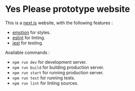 # Yes Please prototype website

This is a [next.js](https://github.com/zeit/next.js/) website, with the following features : 

* [emotion](https://emotion.sh/) for styles.
* [eslint](https://eslint.org/) for linting.
* [jest](https://facebook.github.io/jest/) for testing.

Available commands : 

* `npm run dev` for development server.
* `npm run build` for building production server.
* `npm run start` for running production server.
* `npm run test` for running tests.
* `npm run lint` for linting sources.

